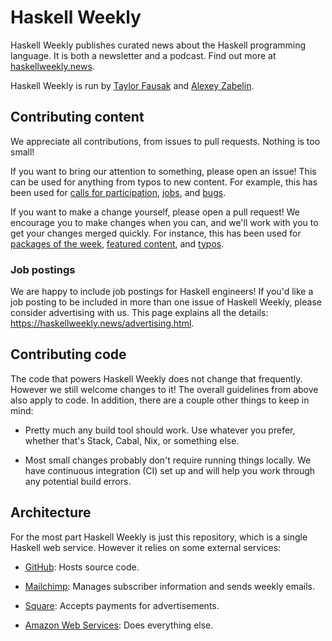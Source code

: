 # Haskell Weekly

Haskell Weekly publishes curated news about the Haskell programming
language. It is both a newsletter and a podcast. Find out more at
[haskellweekly.news](https://haskellweekly.news).

Haskell Weekly is run by [Taylor Fausak](https://taylor.fausak.me)
and [Alexey Zabelin](https://alexeyzabelin.com).

## Contributing content

We appreciate all contributions, from issues to pull requests. Nothing
is too small!

If you want to bring our attention to something, please open an
issue! This can be used for anything from typos to new content. For
example, this has been used for [calls for participation][], [jobs][],
and [bugs][].

[calls for participation]: https://github.com/haskellweekly/haskellweekly.github.io/issues/138
[jobs]: https://github.com/haskellweekly/haskellweekly.github.io/issues/136
[bugs]: https://github.com/haskellweekly/haskellweekly.github.io/issues/62

If you want to make a change yourself, please open a pull request! We
encourage you to make changes when you can, and we'll work with you to
get your changes merged quickly. For instance, this has been used for
[packages of the week][], [featured content][], and [typos][].

[packages of the week]: https://github.com/haskellweekly/haskellweekly.github.io/issues/159
[featured content]: https://github.com/haskellweekly/haskellweekly.github.io/issues/148
[typos]: https://github.com/haskellweekly/haskellweekly.github.io/issues/145

### Job postings

We are happy to include job postings for Haskell engineers! If you'd like
a job posting to be included in more than one issue of Haskell Weekly,
please consider advertising with us. This page explains all the details:
<https://haskellweekly.news/advertising.html>.

## Contributing code

The code that powers Haskell Weekly does not change that
frequently. However we still welcome changes to it! The overall guidelines
from above also apply to code. In addition, there are a couple other
things to keep in mind:

-   Pretty much any build tool should work. Use whatever you prefer,
    whether that's Stack, Cabal, Nix, or something else.

-   Most small changes probably don't require running things
    locally. We have continuous integration (CI) set up and will help
    you work through any potential build errors.

## Architecture

For the most part Haskell Weekly is just this repository, which is
a single Haskell web service. However it relies on some external services:

- [GitHub](https://github.com):
  Hosts source code.

- [Mailchimp](https://mailchimp.com):
  Manages subscriber information and sends weekly emails.

- [Square](https://squareup.com):
  Accepts payments for advertisements.

- [Amazon Web Services](https://aws.amazon.com):
  Does everything else.
